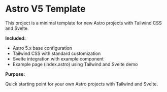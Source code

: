 # Astro V5 Template

This project is a minimal template for new Astro projects with Tailwind CSS and Svelte.

**Included:**
- Astro 5.x base configuration
- Tailwind CSS with standard customization
- Svelte integration with example component
- Example page (index.astro) using Tailwind and Svelte demo

**Purpose:**

Quick starting point for your own Astro projects with Tailwind and Svelte.

